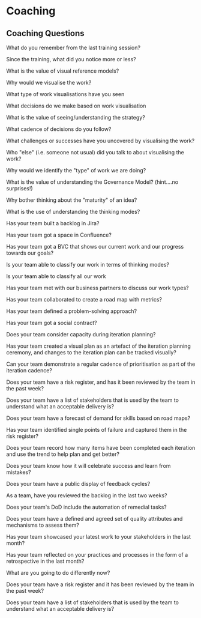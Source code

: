 # Coaching

## Coaching Questions

What do you remember from the last training session?

Since the training, what did you notice more or less?

What is the value of visual reference models?

Why would we visualise the work?

What type of work visualisations have you seen

What decisions do we make based on work visualisation

What is the value of seeing/understanding the strategy?

What cadence of decisions do you follow?

What challenges or successes have you uncovered by visualising the work?

Who "else" (i.e. someone not usual) did you talk to about visualising the work?

Why would we identify the "type" of work we are doing?

What is the value of understanding the Governance Model? (hint....no surprises!)

Why bother thinking about the "maturity" of an idea?

What is the use of understanding the thinking modes?

Has your team built a backlog in Jira?

Has your team got a space in Confluence?&#x20;

Has your team got a BVC that shows our current work and our progress towards our goals?&#x20;

Is your team able to classify our work in terms of thinking modes?

Is your team able to classify all our work&#x20;

Has your team met with our business partners to discuss our work types?&#x20;

Has your team collaborated to create a road map with metrics?&#x20;

Has your team defined a problem-solving approach?&#x20;

Has your team got a social contract?&#x20;

Does your team consider capacity during iteration planning?&#x20;

Has your team created a visual plan as an artefact of the iteration planning ceremony, and changes to the iteration plan can be tracked visually?&#x20;

Can your team demonstrate a regular cadence of prioritisation as part of the iteration cadence?&#x20;

Does your team have a risk register, and has it been reviewed by the team in the past week?&#x20;

Does your team have a list of stakeholders that is used by the team to understand what an acceptable delivery is?&#x20;

Does your team have a forecast of demand for skills based on road maps?&#x20;

Has your team identified single points of failure and captured them in the risk register?&#x20;

Does your team record how many items have been completed each iteration and use the trend to help plan and get better?&#x20;

Does your team know how it will celebrate success and learn from mistakes?&#x20;

Does your team have a public display of feedback cycles?&#x20;

As a team, have you reviewed the backlog in the last two weeks?&#x20;

Does your team's DoD include the automation of remedial tasks?&#x20;

Does your team have a defined and agreed set of quality attributes and mechanisms to assess them?&#x20;

Has your team showcased your latest work to your stakeholders in the last month?&#x20;

Has your team reflected on your practices and processes in the form of a retrospective in the last month?&#x20;

What are you going to do differently now?

Does your team have a risk register and it has been reviewed by the team in the past week?

Does your team have a list of stakeholders that is used by the team to understand what an acceptable delivery is?

